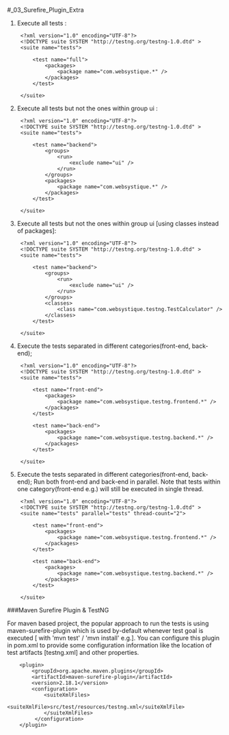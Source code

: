 #_03_Surefire_Plugin_Extra

1) Execute all tests :

        <?xml version="1.0" encoding="UTF-8"?>
        <!DOCTYPE suite SYSTEM "http://testng.org/testng-1.0.dtd" >
        <suite name="tests">

            <test name="full">
                <packages>
                    <package name="com.websystique.*" />
                </packages>
            </test>

        </suite>

2) Execute all tests but not the ones within group ui :

        <?xml version="1.0" encoding="UTF-8"?>
        <!DOCTYPE suite SYSTEM "http://testng.org/testng-1.0.dtd" >
        <suite name="tests">

            <test name="backend">
                <groups>
                    <run>
                        <exclude name="ui" />
                    </run>
                </groups>
                <packages>
                    <package name="com.websystique.*" />
                </packages>
            </test>

        </suite>

3) Execute all tests but not the ones within group ui [using classes instead of packages]:

        <?xml version="1.0" encoding="UTF-8"?>
        <!DOCTYPE suite SYSTEM "http://testng.org/testng-1.0.dtd" >
        <suite name="tests">

            <test name="backend">
                <groups>
                    <run>
                        <exclude name="ui" />
                    </run>
                </groups>
                <classes>
                    <class name="com.websystique.testng.TestCalculator" />
                </classes>
            </test>

        </suite>

4) Execute the tests separated in different categories(front-end, back-end);

        <?xml version="1.0" encoding="UTF-8"?>
        <!DOCTYPE suite SYSTEM "http://testng.org/testng-1.0.dtd" >
        <suite name="tests">

            <test name="front-end">
                <packages>
                    <package name="com.websystique.testng.frontend.*" />
                </packages>
            </test>

            <test name="back-end">
                <packages>
                    <package name="com.websystique.testng.backend.*" />
                </packages>
            </test>

        </suite>

5) Execute the tests separated in different categories(front-end, back-end); Run both front-end and back-end in parallel. Note that tests within one category(front-end e.g.) will still be executed in single thread.

        <?xml version="1.0" encoding="UTF-8"?>
        <!DOCTYPE suite SYSTEM "http://testng.org/testng-1.0.dtd" >
        <suite name="tests" parallel="tests" thread-count="2">

            <test name="front-end">
                <packages>
                    <package name="com.websystique.testng.frontend.*" />
                </packages>
            </test>

            <test name="back-end">
                <packages>
                    <package name="com.websystique.testng.backend.*" />
                </packages>
            </test>

        </suite>

###Maven Surefire Plugin & TestNG

For maven based project, the popular approach to run the tests is
using maven-surefire-plugin which is used by-default whenever
test goal is executed [ with 'mvn test' / 'mvn install' e.g.].
You can configure this plugin in pom.xml to provide some configuration
information like the location of test artifacts [testng.xml] and other properties.

        <plugin>
            <groupId>org.apache.maven.plugins</groupId>
            <artifactId>maven-surefire-plugin</artifactId>
            <version>2.18.1</version>
            <configuration>
                <suiteXmlFiles>
                    <suiteXmlFile>src/test/resources/testng.xml</suiteXmlFile>
                </suiteXmlFiles>
             </configuration>
        </plugin>
